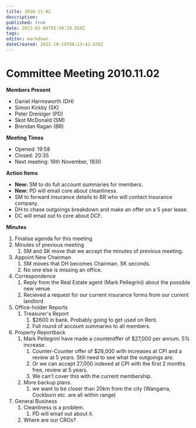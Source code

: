 ```yaml
---
title: 2010-11-02
description: 
published: true
date: 2023-01-04T02:50:19.858Z
tags: 
editor: markdown
dateCreated: 2022-10-19T08:13:43.639Z
---
```


# Committee Meeting 2010.11.02

**Members Present**

-   Daniel Harmsworth (DH)
-   Simon Kirkby (SK)
-   Peter Dreisiger (PD)
-   Skot McDonald (SM)
-   Brendan Ragan (BR)

**Meeting Times**

-   Opened: 19:58
-   Closed: 20:35
-   Next meeting: 16th November, 1930

**Action Items**

-   **New:** SM to do full account summaries for members.
-   **New:** PD will email core about cleanliness.
-   SM to forward insurance details to BR who will contact insurance company.
-   DH to chase outgoings breakdown and make an offer on a 5 year lease.
-   DC will email out to core about DCF.

**Minutes**

1.  Finalise agenda for this meeting
2.  Minutes of previous meeting
    1.  SM and SK move that we accept the minutes of previous meeting.
3.  Appoint New Chairman
    1.  SM moves that DH becomes Chairman. SK seconds.
    2.  No one else is missing an office.
4.  Correspondence
    1.  Reply from the Real Estate agent (Mark Pellegrini) about the possible new venue
    2.  Recieved a request for our current insurance forms from our current landlord
5.  Office-holder Reports
    1.  Treasurer's Report
        1.  \$2600 in bank. Probably going to get used on Rent.
        2.  Full round of account summaries to all members.
6.  Property Reportback
    1.  Mark Pellegrini have made a counteroffer of \$27,000 per annum. 5% increase.
        1.  Counter-Counter offer of \$26,000 with increases at CPI and a review at 5 years. Still need to see what the outgoings are.
        2.  Or we can accept 27,000 indexed at CPI with the first 2 months free, review at 5 years.
        3.  We can't cover this with the current membership.
    2.  More backup plans.
        1.  we want to be closer than 20km from the city (Wangarra, Cockburn etc. are all within range)
7.  General Business
    1.  Cleanliness is a problem.
        1.  PD will email out about it.
    2.  Where are our CROs?
